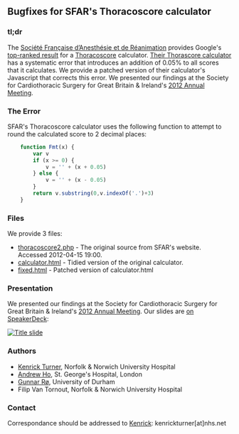 ## Bugfixes for SFAR's Thoracoscore calculator

### tl;dr

The [Société Française d’Anesthésie et de Réanimation][1] provides Google's [top-ranked result][2] for a [Thoracoscore][3] calculator. [Their Thorascore calculator][4] has a systematic error that introduces an addition of 0.05% to all scores that it calculates. We provide a patched version of their calculator's Javascript that corrects this error. We presented our findings at the Society for Cardiothoracic Surgery for Great Britain & Ireland's [2012 Annual Meeting][5].

### The Error

SFAR's Thoracoscore calculator uses the following function to attempt to round the calculated score to 2 decimal places:
	
```javascript
	function Fmt(x) {
		var v
		if (x >= 0) {
			v = '' + (x + 0.05)
		} else {
			v = '' + (x - 0.05)
		}
		return v.substring(0,v.indexOf('.')+3)
	}
```

### Files

We provide 3 files:

 - [thoracoscore2.php][8] - The original source from SFAR's website. Accessed 2012-04-15 19:00.
 - [calculator.html][9] - Tidied version of the original calculator.
 - [fixed.html][10] - Patched version of calculator.html

### Presentation

We presented our findings at the Society for Cardiothoracic Surgery for Great Britain & Ireland's [2012 Annual Meeting][5].
Our slides are [on SpeakerDeck][6]:

[![Title slide][7]][6]

### Authors

 - [Kenrick Turner](@kenners), Norfolk & Norwich University Hospital
 - [Andrew Ho](@andrewlkho), St. George's Hospital, London
 - [Gunnar Rø](@gulfa), University of Durham
 - Filip Van Tornout, Norfolk & Norwich University Hospital

### Contact

Correspondance should be addressed to [Kenrick](@kenners): kenrickturner[at]nhs.net

[1]: http://www.sfar.org "Société Française d’Anesthésie et de Réanimation's website"
[2]: http://www.google.com/search?q=thoracoscore "Search Google for 'thoracoscore'"
[3]: http://dx.doi.org/10.1016/j.jtcvs.2006.09.020 "Falcoz et al. The Thoracic Surgery Scoring System. J Thorac Cardiovasc Surg. 2007 Feb;133(2):325-32"
[4]: http://www.sfar.org/scores2/thoracoscore2.php  "SFAR's Thoracoscore calculator"
[5]: http://www.scts.org/annual_meeting "SCTS Annual Meeting 2012"
[6]: http://speakerdeck.com/u/kenrick/p/an-error-in-a-web-based-thoracoscore-calculator "Our slides from the SCTS Annual Meeting"
[7]: https://speakerd.s3.amazonaws.com/presentations/4f7ef74fe711f6001f009075/thumb_slide_0.jpg "Title slide from our presentation"
[8]: https://github.com/kenners/SFAR-thoracoscore/blob/master/thoracoscore2.php
[9]: https://github.com/kenners/SFAR-thoracoscore/blob/master/calculator.html
[10]: https://github.com/kenners/SFAR-thoracoscore/blob/master/fixed.html